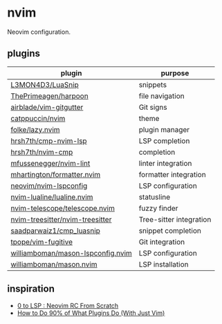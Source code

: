 # nvim

Neovim configuration. 

## plugins 

| plugin | purpose |
| --- | --- |
| [L3MON4D3/LuaSnip](https://github.com/L3MON4D3/LuaSnip) | snippets |
| [ThePrimeagen/harpoon](https://github.com/ThePrimeagen/harpoon) | file navigation |
| [airblade/vim-gitgutter](https://github.com/airblade/vim-gitgutter) | Git signs |
| [catppuccin/nvim](https://github.com/catppuccin/nvim) | theme |
| [folke/lazy.nvim](https://github.com/folke/lazy.nvim) | plugin manager |
| [hrsh7th/cmp-nvim-lsp](https://github.com/hrsh7th/cmp-nvim-lsp) | LSP completion |
| [hrsh7th/nvim-cmp](https://github.com/hrsh7th/nvim-cmp) | completion |
| [mfussenegger/nvim-lint](https://github.com/mfussenegger/nvim-lint) | linter integration |
| [mhartington/formatter.nvim](https://github.com/mhartington/formatter.nvim) | formatter integration |
| [neovim/nvim-lspconfig](https://github.com/neovim/nvim-lspconfig) | LSP configuration |
| [nvim-lualine/lualine.nvim](https://github.com/nvim-lualine/lualine.nvim) | statusline |
| [nvim-telescope/telescope.nvim](https://github.com/nvim-telescope/telescope.nvim) | fuzzy finder |
| [nvim-treesitter/nvim-treesitter](https://github.com/nvim-treesitter/nvim-treesitter) | Tree-sitter integration |
| [saadparwaiz1/cmp_luasnip](https://github.com/saadparwaiz1/cmp_luasnip) | snippet completion |
| [tpope/vim-fugitive](https://github.com/tpope/vim-fugitive) | Git integration |
| [williamboman/mason-lspconfig.nvim](https://github.com/williamboman/mason-lspconfig.nvim) | LSP configuration |
| [williamboman/mason.nvim](https://github.com/williamboman/mason.nvim) | LSP installation |

## inspiration
 - [0 to LSP : Neovim RC From Scratch](https://youtu.be/w7i4amO_zaE)
 - [How to Do 90% of What Plugins Do (With Just Vim)](https://www.youtube.com/watch?v=XA2WjJbmmoM)
